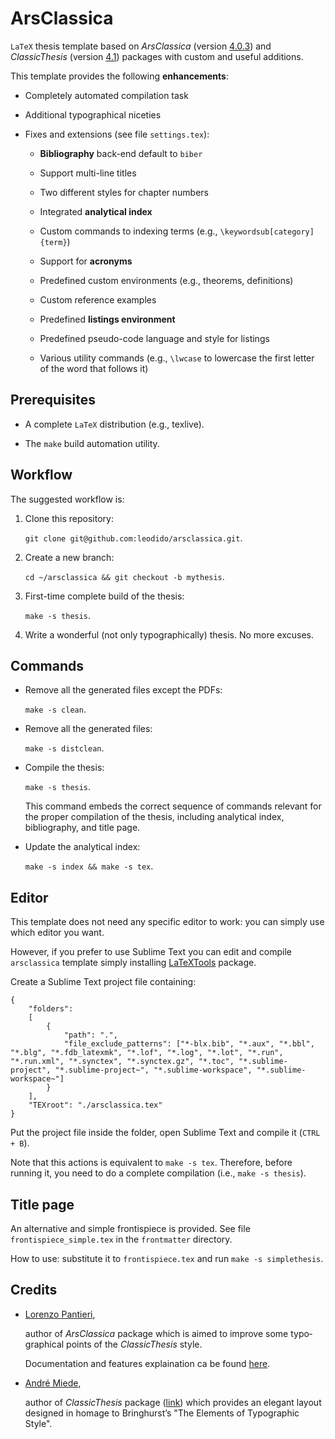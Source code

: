 # ArsClassica

`LaTeX` thesis template based on *ArsClassica* (version [4.0.3](http://www.ctan.org/pkg/arsclassica)) and *ClassicThesis* (version [4.1](http://www.ctan.org/pkg/classicthesis)) packages with custom and useful additions. 

This template provides the following **enhancements**:

- Completely automated compilation task

- Additional typographical niceties

- Fixes and extensions (see file `settings.tex`):

	- **Bibliography** back-end default to `biber`

    - Support multi-line titles

    - Two different styles for chapter numbers

    - Integrated **analytical index**

    - Custom commands to indexing terms (e.g., `\keywordsub[category]{term}`)

    - Support for **acronyms**

    - Predefined custom environments (e.g., theorems, definitions)

    - Custom reference examples

    - Predefined **listings environment**

    - Predefined pseudo-code language and style for listings

    - Various utility commands (e.g., `\lwcase` to lowercase the first letter of the word that follows it)

## Prerequisites

- A complete `LaTeX` distribution (e.g., texlive).

- The `make` build automation utility.

## Workflow

The suggested workflow is:

1. Clone this repository:

    `git clone git@github.com:leodido/arsclassica.git`.

2. Create a new branch:

    `cd ~/arsclassica && git checkout -b mythesis`.

3. First-time complete build of the thesis:

    `make -s thesis`.

4. Write a wonderful (not only typographically) thesis. No more excuses.

## Commands

* Remove all the generated files except the PDFs:

    `make -s clean`.

* Remove all the generated files:

    `make -s distclean`.

* Compile the thesis:

    `make -s thesis`.

    This command embeds the correct sequence of commands relevant for the proper compilation of the thesis, including analytical index, bibliography, and title page.

* Update the analytical index:

    `make -s index && make -s tex`.

## Editor

This template does not need any specific editor to work: you can simply use which editor you want.

However, if you prefer to use Sublime Text you can edit and compile `arsclassica` template simply installing [LaTeXTools](https://github.com/SublimeText/LaTeXTools) package.

Create a Sublime Text project file containing:

```
{
    "folders":
    [
        {
            "path": ".",
            "file_exclude_patterns": ["*-blx.bib", "*.aux", "*.bbl", "*.blg", "*.fdb_latexmk", "*.lof", "*.log", "*.lot", "*.run", "*.run.xml", "*.synctex", "*.synctex.gz", "*.toc", "*.sublime-project", "*.sublime-project~", "*.sublime-workspace", "*.sublime-workspace~"]
        }
    ],
    "TEXroot": "./arsclassica.tex" 
}
```

Put the project file inside the folder, open Sublime Text and compile it (`CTRL + B`).

Note that this actions is equivalent to `make -s tex`. Therefore, before running it, you need to do a complete compilation (i.e., `make -s thesis`).

## Title page

An alternative and simple frontispiece is provided. See file `frontispiece_simple.tex` in the `frontmatter` directory.

How to use: substitute it to `frontispiece.tex` and run `make -s simplethesis`.

## Credits

* [Lorenzo Pantieri](http://www.lorenzopantieri.net),

    author of *ArsClassica* package which is aimed to improve some ty­po­graph­i­cal points of the *Clas­sicTh­e­sis* style.

    Documentation and features explaination ca be found [here](http://ftp.uniroma2.it/TeX/macros/latex/contrib/arsclassica/ArsClassica.pdf).

* [André Miede](http://www.ctan.org/author/miede),
    
    author of *ClassicThesis* package ([link](http://ctan.mirror.garr.it/mirrors/CTAN/macros/latex/contrib/classicthesis/ClassicThesis.pdf)) which pro­vides an el­e­gant lay­out de­signed in homage to Bringhurst’s "The Ele­ments of Ty­po­graphic Style".
